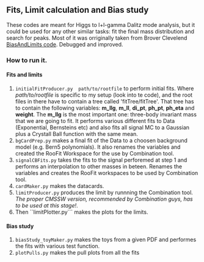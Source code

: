 ## Fits,  Limit calculation and  Bias study
These codes are meant for Higgs to l+l-gamma Dalitz mode analysis,  but it could be used for any other similar tasks: fit the final mass distribution and search for peaks.
Most of it was orriginally taken from Brover Clevelend [BiasAndLimits code][brover].
Debugged and improved.

### How to run it. 
#### Fits and limits
 1. ```initialFitProducer.py  path/to/rootfile``` to perform initial fits. Where _path/to/rootfile_ is specific to my setup (look into te code), and the root files in there have to contain a tree called 'fitTree/fitTree'. That tree has to contain the following variables: **m_llg**, **m_ll**, **di_pt**, **ph_pt**, **ph_eta** and **weight**. The **m_llg** is the most important one: three-body invariant mass that we are going to fit. 
 It performs various different fits to Data (Exponential, Bernsteins etc) and also fits all signal MC to a  Gaussian plus a Crystall Ball function with the same mean.
 2. ```bgCardPrep.py``` makes a final fit of the Data to a choosen background model (e.g. Bern5 polynomials). It also renames the variables and created the RooFit Workspace for the use by Combination tool. 
 3. ```signalCBFits.py```  takes the fits to the signal perforemed at step 1 and performs an interpolation to other masses in beteen. Renames the variables and creates the RooFit workspaces to be used by Combination tool. 
 4. ```cardMaker.py``` makes the datacards.
 5. ```limitProducer.py``` produces the limit by runnning the Combination tool. *The proper CMSSW version, recommended by Combination guys, has to be used at this stage!*. 
 6. Then ``limitPlotter.py``` makes the plots for the limits.

#### Bias study
 1. ```biasStudy_toyMaker.py``` makes the toys from a given PDF and performes the fits with various test function.
 2. ```plotPulls.py``` makes the pull plots from all the fits
 
[brover]: https://github.com/brovercleveland/BiasAndLimits
